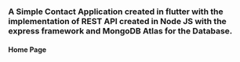 ### A Simple Contact Application created in flutter with the implementation of REST API created in Node JS with the express framework and MongoDB Atlas for the Database.

#### Home Page

 
